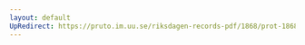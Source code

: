 ```yaml
---
layout: default
UpRedirect: https://pruto.im.uu.se/riksdagen-records-pdf/1868/prot-1868--fk--226/prot-1868--fk--226_038.pdf
---
```

